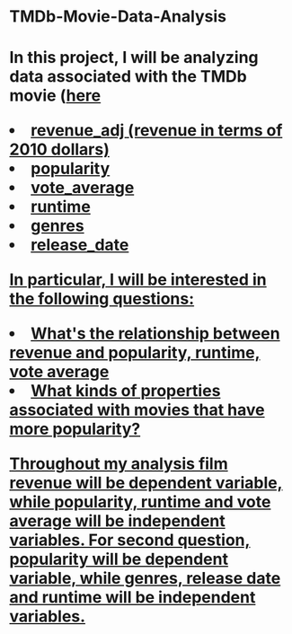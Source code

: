 <h1> TMDb-Movie-Data-Analysis<h1>
  
<p>In this project, I will be analyzing data associated with the TMDb movie (<a href="https://www.kaggle.com/tmdb/tmdb-movie-metadata">here</a). Each row corresponds to a movie and includes a range of data about each film. Relevant data to be used in the following analysis include the following variables:</p>
<u1>
   <li> revenue_adj (revenue in terms of 2010 dollars)</li>
   <li> popularity</li>
   <li> vote_average</li>
   <li> runtime</li>
   <li>  genres</li>
   <li>  release_date</li>
</u1>

<p>In particular, I will be interested in the following questions:</p>
<u1>
   <li> What's the relationship between revenue and popularity, runtime, vote average</li>
   <li> What kinds of properties associated with movies that have more popularity? </li>
</u1>
<p>Throughout my analysis film revenue will be dependent variable, while popularity, runtime and vote average will be independent variables. For second question, popularity will be dependent variable, while genres, release date and runtime will be independent variables.</p>
